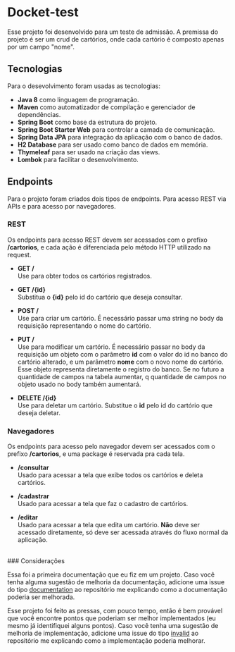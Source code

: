 # Docket-test

Esse projeto foi desenvolvido para um teste de admissão. A premissa do projeto é ser um crud de cartórios, onde cada cartório é composto apenas por um campo "nome".

## Tecnologias

Para o desevolvimento foram usadas as tecnologias:

 - **Java 8** como linguagem de programação.
 - **Maven** como automatizador de compilação e gerenciador de dependências.
 - **Spring Boot** como base da estrutura do projeto.
 - **Spring Boot Starter Web** para controlar a camada de comunicação.
 - **Spring Data JPA** para integração da aplicação com o banco de dados.
 - **H2 Database** para ser usado como banco de dados em memória.
 - **Thymeleaf** para ser usado na criação das views.
 - **Lombok** para facilitar o desenvolvimento.

## Endpoints

Para o projeto foram criados dois tipos de endpoints. Para acesso REST via APIs e para acesso por navegadores.

### REST

Os endpoints para acesso REST devem ser acessados com o prefixo **/cartorios**, e cada ação é diferenciada pelo método HTTP utilizado na request.

 - **GET /** <br> Use para obter todos os cartórios registrados.

 - **GET  /{id}** <br> Substitua o **{id}** pelo id do cartório que deseja consultar.

 - **POST /** <br> Use para criar um cartório. É necessário passar uma string no body da requisição representando o nome do cartório.

 - **PUT /** <br> Use para modificar um cartório. É necessário passar no body da requisição um objeto com o parâmetro **id** com o valor do id no banco do cartório alterado, e um parâmetro **nome** com o novo nome do cartório. Esse objeto representa diretamente o registro do banco. Se no futuro a quantidade de campos na tabela aumentar, q quantidade de campos no objeto usado no body também aumentará.

 - **DELETE /{id}** <br> Use para deletar um cartório. Substitue o **id** pelo id do cartório que deseja deletar.

### Navegadores

Os endpoints para acesso pelo navegador devem ser acessados com o prefixo **/cartorios**, e uma package é reservada pra cada tela.

 - **/consultar** <br> Usado para acessar a tela que exibe todos os cartórios e deleta cartórios.

 - **/cadastrar** <br> Usado para acessar a tela que faz o cadastro de cartórios.

 - **/editar** <br> Usado para acessar a tela que edita um cartório. **Não** deve ser acessado diretamente, só deve ser acessada através do fluxo normal da aplicação.
<br>
### Considerações

Essa foi a primeira documentação que eu fiz em um projeto. Caso você tenha alguma sugestão de melhoria da documentação, adicione uma issue do tipo [documentation](https://github.com/DanielHGimenez/docket-teste/labels/documentation) ao repositório me explicando como a documentação poderia ser melhorada. 

Esse projeto foi feito as pressas, com pouco tempo, então é bem provável que você encontre pontos que poderiam ser melhor implementados (eu mesmo já identifiquei alguns pontos). Caso você tenha uma sugestão de melhoria de implementação, adicione uma issue do tipo [invalid](https://github.com/DanielHGimenez/docket-teste/labels/invalid) ao repositório me explicando como a implementação poderia melhorar.
